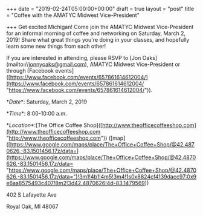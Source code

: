 +++
date = "2019-02-24T05:00:00+00:00"
draft = true
layout = "post"
title = "Coffee with the AMATYC Midwest Vice-President"

+++
Get excited Michigan! Come join the AMATYC Midwest Vice-President for an informal morning of coffee and networking on Saturday, March 2, 2019! Share what great things you're doing in your classes, and hopefully learn some new things from each other!

If you are interested in attending, please RSVP to \[Jon Oaks\](mailto://jonnyoaks@gmail.com), AMATYC Midwest Vice-President or through \[Facebook events\]([https://www.facebook.com/events/657861614612004/](https://www.facebook.com/events/657861614612004/ "https://www.facebook.com/events/657861614612004/")).

\**Date**: Saturday, March 2, 2019<br/>

\**Time**: 8:00-10:00 a.m.<br/>

\**Location**:\[The Office Coffee Shop\]([http://www.theofficecoffeeshop.com](http://www.theofficecoffeeshop.com "http://www.theofficecoffeeshop.com")) (\[map\]([https://www.google.com/maps/place/The+Office+Coffee+Shop/@42.4870626,-83.1501456,17z/data=](https://www.google.com/maps/place/The+Office+Coffee+Shop/@42.4870626,-83.1501456,17z/data= "https://www.google.com/maps/place/The+Office+Coffee+Shop/@42.4870626,-83.1501456,17z/data=")!3m1!4b1!4m5!3m4!1s0x8824cf4139dacc97:0x9e6aa8575493c407!8m2!3d42.4870626!4d-83.1479569))<br/>

402 S Lafayette Ave<br/>

Royal Oak, MI  48067